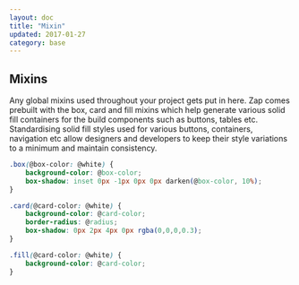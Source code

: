 ```yaml
---
layout: doc
title: "Mixin"
updated: 2017-01-27
category: base
---
```


## Mixins

Any global mixins used throughout your project gets put in here. Zap comes prebuilt with the box, card and fill mixins which help generate various solid fill containers for the build components such as buttons, tables etc. Standardising solid fill styles used for various buttons, containers, navigation etc allow designers and developers to keep their style variations to a minimum and maintain consistency.

```css
.box(@box-color: @white) {
	background-color: @box-color;
	box-shadow: inset 0px -1px 0px 0px darken(@box-color, 10%);
}

.card(@card-color: @white) {
	background-color: @card-color;
	border-radius: @radius;
	box-shadow: 0px 2px 4px 0px rgba(0,0,0,0.3);
}

.fill(@card-color: @white) {
	background-color: @card-color;
}
```

